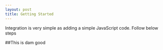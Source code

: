```yaml
---
layout: post
title: Getting Started
---
```


Integration is very simple as adding a simple JavaScript code. Follow below steps

##This is dam good